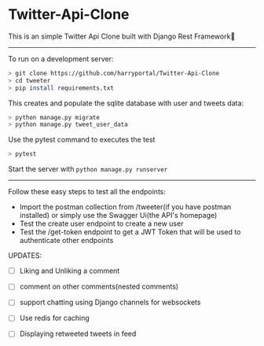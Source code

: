 # Twitter-Api-Clone
This is an simple Twitter Api Clone built with Django Rest Framework:rocket:
***
To run on a development server: 
```sh
> git clone https://github.com/harryportal/Twitter-Api-Clone
> cd tweeter
> pip install requirements.txt
```
This creates and populate the sqlite database with user and tweets data:
```sh
> python manage.py migrate
> python manage.py tweet_user_data 
```
Use the pytest command to executes the test 
```sh
> pytest
```
Start the server with `python manage.py runserver`
***
Follow these easy steps to test all the endpoints:
- Import the postman collection from /tweeter(if you have postman installed) or simply use the Swagger Ui(the API's homepage)
- Test the create user endpoint to create a new user
- Test the /get-token endpoint to get a JWT Token that will be used to authenticate other endpoints


UPDATES:
- [ ] Liking and Unliking a comment
- [ ] comment on other comments(nested comments)
- [ ] support chatting using Django channels for websockets
- [ ] Use redis for caching
- [ ] Displaying retweeted tweets in feed

